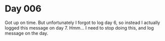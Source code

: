 # Day 006

Got up on time. But unfortunately I forgot to log day 6, so instead I actually logged this message on day 7.
Hmm... I need to stop doing this, and log message on the day. 
